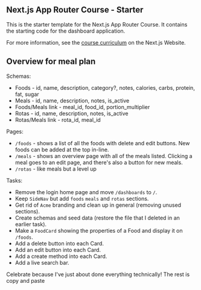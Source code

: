 ## Next.js App Router Course - Starter

This is the starter template for the Next.js App Router Course. It contains the starting code for the dashboard application.

For more information, see the [course curriculum](https://nextjs.org/learn) on the Next.js Website.


## Overview for meal plan
Schemas:
 - Foods - id, name, description, category?, notes, calories, carbs, protein, fat, sugar
 - Meals - id, name, description, notes, is_active
 - Foods/Meals link - meal_id, food_id, portion_multiplier
 - Rotas - id, name, description, notes, is_active
 - Rotas/Meals link - rota_id, meal_id

Pages:
 - `/foods` - shows a list of all the foods with delete and edit buttons. New foods can be added at the top in-line.
 - `/meals` - shows an overview page with all of the meals listed. Clicking a meal goes to an edit page, and there's also a button for new meals.
 - `/rotas` - like meals but a level up


Tasks:
 - Remove the login home page and move `/dashboards` to `/`.
 - Keep `SideNav` but add `foods` `meals` and `rotas` sections.
 - Get rid of `Acme` branding and clean up in general (removing unused sections).
 - Create schemas and seed data (restore the file that I deleted in an earlier task).
 - Make a `FoodCard` showing the properties of a Food and display it on `/foods`.
 - Add a delete button into each Card.
 - Add an edit button into each Card.
 - Add a create method into each Card.
 - Add a live search bar.

Celebrate because I've just about done everything technically! The rest is copy and paste
